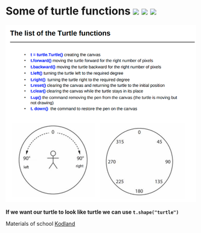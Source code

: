 # Some of turtle functions <img src="https://vk.com/emoji/e/f09f90a2.png" height="30px"/> <img src="https://vk.com/emoji/e/f09f90a2.png" height="30px"/> <img src="https://vk.com/emoji/e/f09f90a2.png" height="30px"/>

<img src="img_assets/turtle.png"/>

**If we want our turtle to look like turtle we can use  `t.shape("turtle")`**





Materials of school  <a href="https://kodland.org/">Kodland<a/>